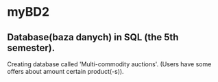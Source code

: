 # myBD2
## Database(baza danych) in SQL (the 5th semester).

Creating database called 'Multi-commodity auctions'. (Users have some offers about amount certain product(-s)). 
